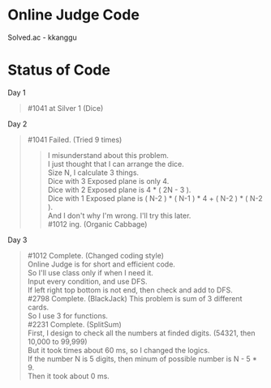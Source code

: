 Online Judge Code
================================

Solved.ac - kkanggu



# Status of Code

Day 1
>#1041 at Silver 1 (Dice)

Day 2
>#1041 Failed. (Tried 9 times)   
>>I misunderstand about this problem.   
>>I just thought that I can arrange the dice.   
>>Size N, I calculate 3 things.   
>>Dice with 3 Exposed plane is only 4.   
>>Dice with 2 Exposed plane is 4 * ( 2N - 3 ).   
>>Dice with 1 Exposed plane is ( N-2 ) * ( N-1 ) * 4 + ( N-2 ) * ( N-2 ).   
>>And I don't why I'm wrong. I'll try this later.   
>#1012 ing. (Organic Cabbage)

Day 3
>#1012 Complete. (Changed coding style)   
>Online Judge is for short and efficient code.   
>So I'll use class only if when I need it.   
>Input every condition, and use DFS.   
>If left right top bottom is not end, then check and add to DFS.   
>#2798 Complete. (BlackJack)
>This problem is sum of 3 different cards.   
>So I use 3 for functions.   
>#2231 Complete. (SplitSum)   
>First, I design to check all the numbers at finded digits. (54321, then 10,000 to 99,999)   
>But it took times about 60 ms, so I changed the logics.   
>If the number N is 5 digits, then minum of possible number is N - 5 * 9.   
>Then it took about 0 ms.
